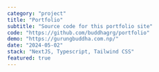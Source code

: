 ```yaml
---
category: "project"
title: "Portfolio"
subtitle: "Source code for this portfolio site"
code: "https://github.com/buddhagrg/portfolio"
demo: "https://gurungbuddha.com.np/"
date: "2024-05-02"
stack: "NextJS, Typescript, Tailwind CSS"
featured: true
---
```

